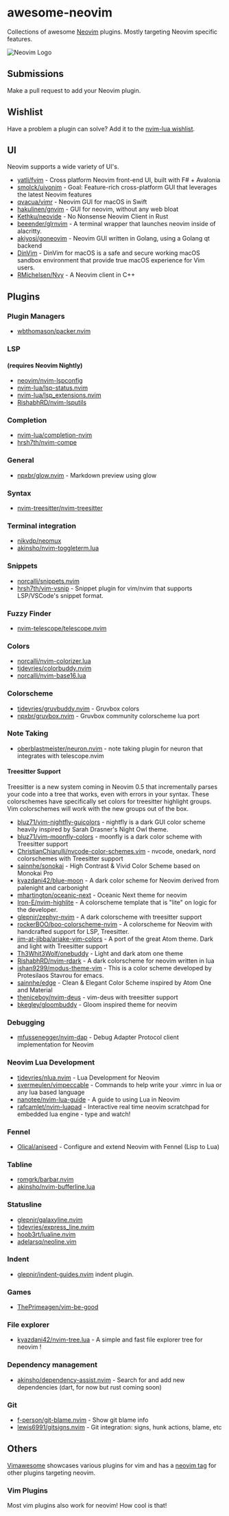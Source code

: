 # awesome-neovim
Collections of awesome [Neovim](https://neovim.io/) plugins. Mostly targeting Neovim specific features.

![Neovim Logo](https://neovim.io/images/logo@2x.png)

## Submissions

Make a pull request to add your Neovim plugin.

## Wishlist

Have a problem a plugin can solve? Add it to the [nvim-lua wishlist](https://github.com/nvim-lua/wishlist).

## UI

Neovim supports a wide variety of UI's.

- [yatli/fvim](https://github.com/yatli/fvim) - Cross platform Neovim front-end UI, built with F# + Avalonia 
- [smolck/uivonim](https://github.com/smolck/uivonim) - Goal: Feature-rich cross-platform GUI that leverages the latest Neovim features 
- [qvacua/vimr](https://github.com/qvacua/vimr) - Neovim GUI for macOS in Swift 
- [hakulinen/gnvim](https://github.com/vhakulinen/gnvim) - GUI for neovim, without any web bloat 
- [Kethku/neovide](https://github.com/Kethku/neovide) - No Nonsense Neovim Client in Rust
- [beeender/glrnvim](https://github.com/beeender/glrnvim) - A terminal wrapper that launches neovim inside of alacritty.
- [akiyosi/goneovim](https://github.com/akiyosi/goneovim) - Neovim GUI written in Golang, using a Golang qt backend 
- [DinVim](http://dinvim.com/) - DinVim for macOS is a safe and secure working macOS sandbox environment that provide true macOS experience for Vim users.
- [RMichelsen/Nvy](https://github.com/RMichelsen/Nvy) - A Neovim client in C++ 

## Plugins

### Plugin Managers
- [wbthomason/packer.nvim](https://github.com/wbthomason/packer.nvim)

### LSP

#### (requires Neovim Nightly)

- [neovim/nvim-lspconfig](https://github.com/neovim/nvim-lspconfig)
- [nvim-lua/lsp-status.nvim](https://github.com/nvim-lua/lsp-status.nvim)
- [nvim-lua/lsp_extensions.nvim](https://github.com/nvim-lua/lsp_extensions.nvim)
- [RishabhRD/nvim-lsputils](https://github.com/RishabhRD/nvim-lsputils)

### Completion

- [nvim-lua/completion-nvim](https://github.com/nvim-lua/completion-nvim)
- [hrsh7th/nvim-compe](https://github.com/hrsh7th/nvim-compe)

### General

- [npxbr/glow.nvim](https://github.com/npxbr/glow.nvim) - Markdown preview using glow

### Syntax

- [nvim-treesitter/nvim-treesitter](https://github.com/nvim-treesitter/nvim-treesitter)

### Terminal integration

- [nikvdp/neomux](https://github.com/nikvdp/neomux)
- [akinsho/nvim-toggleterm.lua](https://github.com/akinsho/nvim-toggleterm.lua)

### Snippets

- [norcalli/snippets.nvim](https://github.com/norcalli/snippets.nvim)
- [hrsh7th/vim-vsnip](https://github.com/hrsh7th/vim-vsnip) - Snippet plugin for vim/nvim that supports LSP/VSCode's snippet format.

### Fuzzy Finder

- [nvim-telescope/telescope.nvim](https://github.com/nvim-telescope/telescope.nvim)

### Colors

- [norcalli/nvim-colorizer.lua](https://github.com/norcalli/nvim-colorizer.lua)
- [tjdevries/colorbuddy.nvim](https://github.com/tjdevries/colorbuddy.nvim)
- [norcalli/nvim-base16.lua](https://github.com/norcalli/nvim-base16.lua)

### Colorscheme

- [tjdevries/gruvbuddy.nvim](https://github.com/tjdevries/gruvbuddy.nvim) - Gruvbox colors
- [npxbr/gruvbox.nvim](https://github.com/npxbr/gruvbox.nvim) - Gruvbox community colorscheme lua port 

### Note Taking

- [oberblastmeister/neuron.nvim](https://github.com/oberblastmeister/neuron.nvim) - note taking plugin for neuron that integrates with telescope.nvim

#### Treesitter Support

Treesitter is a new system coming in Neovim 0.5 that incrementally parses your code into a tree that works, even with errors in your syntax. These colorschemes have specifically set colors for treesitter highlight groups. Vim colorschemes will work with the new groups out of the box. 

- [bluz71/vim-nightfly-guicolors](https://github.com/bluz71/vim-nightfly-guicolors) - nightfly is a dark GUI color scheme heavily inspired by Sarah Drasner's Night Owl theme.
- [bluz71/vim-moonfly-colors](https://github.com/bluz71/vim-moonfly-colors) - moonfly is a dark color scheme with Treesitter support
- [ChristianChiarulli/nvcode-color-schemes.vim](https://github.com/ChristianChiarulli/nvcode-color-schemes.vim) - nvcode, onedark, nord colorschemes with Treesitter support
- [sainnhe/sonokai](https://github.com/sainnhe/sonokai) - High Contrast & Vivid Color Scheme based on Monokai Pro
- [kyazdani42/blue-moon](https://github.com/kyazdani42/blue-moon) - A dark color scheme for Neovim derived from palenight and carbonight
- [mhartington/oceanic-next](https://github.com/mhartington/oceanic-next) - Oceanic Next theme for neovim
- [Iron-E/nvim-highlite](https://github.com/Iron-E/nvim-highlite) - A colorscheme template that is "lite" on logic for the developer.
- [glepnir/zephyr-nvim](https://github.com/glepnir/zephyr-nvim) - A dark colorscheme with treesitter support
- [rockerBOO/boo-colorscheme-nvim](https://github.com/rockerBOO/boo-colorscheme-nvim) - A colorscheme for Neovim with handcrafted support for LSP, Treesitter.
- [jim-at-jibba/ariake-vim-colors](https://github.com/jim-at-jibba/ariake-vim-colors) - A port of the great Atom theme. Dark and light with Treesitter support
- [Th3Whit3Wolf/onebuddy](https://github.com/Th3Whit3Wolf/onebuddy) - Light and dark atom one theme
- [RishabhRD/nvim-rdark](https://github.com/RishabhRD/nvim-rdark) - A dark colorscheme for neovim written in lua
- [ishan9299/modus-theme-vim](https://github.com/ishan9299/modus-theme-vim) - This is a color scheme developed by Protesilaos Stavrou for emacs.
- [sainnhe/edge](https://github.com/sainnhe/edge) - Clean & Elegant Color Scheme inspired by Atom One and Material
- [theniceboy/nvim\-deus](https://github.com/theniceboy/nvim-deus) - vim-deus with treesitter support
- [bkegley/gloombuddy](https://github.com/bkegley/gloombuddy) - Gloom inspired theme for neovim

### Debugging
- [mfussenegger/nvim-dap](https://github.com/mfussenegger/nvim-dap) - Debug Adapter Protocol client implementation for Neovim

### Neovim Lua Development

- [tjdevries/nlua.nvim](https://github.com/tjdevries/nlua.nvim) - Lua Development for Neovim
- [svermeulen/vimpeccable](https://github.com/svermeulen/vimpeccable) - Commands to help write your .vimrc in lua or any lua based language
- [nanotee/nvim-lua-guide](https://github.com/nanotee/nvim-lua-guide) - A guide to using Lua in Neovim
- [rafcamlet/nvim-luapad](https://github.com/rafcamlet/nvim-luapad) - Interactive real time neovim scratchpad for embedded lua engine - type and watch!

### Fennel

- [Olical/aniseed](https://github.com/Olical/aniseed) - Configure and extend Neovim with Fennel (Lisp to Lua)

### Tabline

- [romgrk/barbar.nvim](https://github.com/romgrk/barbar.nvim)
- [akinsho/nvim-bufferline.lua](https://github.com/akinsho/nvim-bufferline.lua)

### Statusline

- [glepnir/galaxyline.nvim](https://github.com/glepnir/galaxyline.nvim)
- [tjdevries/express_line.nvim](https://github.com/tjdevries/express_line.nvim)
- [hoob3rt/lualine.nvim](https://github.com/hoob3rt/lualine.nvim)
- [adelarsq/neoline.vim](https://github.com/adelarsq/neoline.vim)

### Indent

- [glepnir/indent-guides.nvim](https://github.com/glepnir/indent-guides.nvim) indent plugin.
### Games

- [ThePrimeagen/vim-be-good](https://github.com/ThePrimeagen/vim-be-good)

### File explorer

- [kyazdani42/nvim-tree.lua](https://github.com/kyazdani42/nvim-tree.lua) - A simple and fast file explorer tree for neovim !

### Dependency management

- [akinsho/dependency-assist.nvim](https://github.com/akinsho/dependency-assist.nvim) - Search for and add new dependencies (dart, for now but rust coming soon)

### Git

- [f-person/git-blame.nvim](https://github.com/f-person/git-blame.nvim) - Show git blame info
- [lewis6991/gitsigns.nvim](https://github.com/lewis6991/gitsigns.nvim) - Git integration: signs, hunk actions, blame, etc

## Others

[Vimawesome](https://vimawesome.com/) showcases various plugins for vim and has a [neovim tag](https://vimawesome.com/?q=tag:neovim) for other plugins targeting neovim.

### Vim Plugins

Most vim plugins also work for neovim!  How cool is that!
